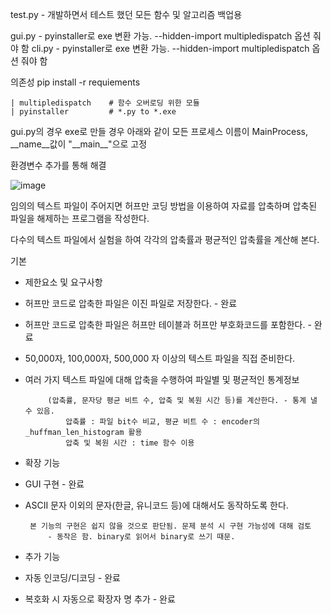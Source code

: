 test.py - 개발하면서 테스트 했던 모든 함수 및 알고리즘 백업용

gui.py - pyinstaller로 exe 변환 가능. --hidden-import multipledispatch 옵션 줘야 함
cli.py - pyinstaller로 exe 변환 가능. --hidden-import multipledispatch 옵션 줘야 함

의존성
    pip install -r requiements

    | multipledispatch    # 함수 오버로딩 위한 모듈
    | pyinstaller         # *.py to *.exe

gui.py의 경우 exe로 만들 경우 아래와 같이 모든 프로세스 이름이 MainProcess, __name__값이 "\_\_main\_\_"으로 고정

환경변수 추가를 통해 해결

![image](https://user-images.githubusercontent.com/81803973/183275958-58e675e4-99f0-4dbb-8f54-d6c0108aee25.png)


임의의 텍스트 파일이 주어지면 허프만 코딩 방법을 이용하여 자료를 압축하며 압축된 파일을 해제하는 프로그램을 작성한다.

다수의 텍스트 파일에서 실험을 하여 각각의 압축률과 평균적인 압축률을 계산해 본다.

기본
+ 제한요소 및 요구사항
 + 허프만 코드로 압축한 파일은 이진 파일로 저장한다. - 완료
 + 허프만 코드로 압축한 파일은 허프만 테이블과 허프만 부호화코드를 포함한다. - 완료
 + 50,000자, 100,000자, 500,000 자 이상의 텍스트 파일을 직접 준비한다.
 + 여러 가지 텍스트 파일에 대해 압축을 수행하여 파일별 및 평균적인 통계정보

            (압축률, 문자당 평균 비트 수, 압축 및 복원 시간 등)를 계산한다. - 통계 낼 수 있음.
                압축률 : 파일 bit수 비교, 평균 비트 수 : encoder의 _huffman_len_histogram 활용
                압축 및 복원 시간 : time 함수 이용

+ 확장 기능
 + GUI 구현 - 완료
 + ASCII 문자 이외의 문자(한글, 유니코드 등)에 대해서도 동작하도록 한다.

        본 기능의 구현은 쉽지 않을 것으로 판단됨. 문제 분석 시 구현 가능성에 대해 검토
            - 동작은 함. binary로 읽어서 binary로 쓰기 때문.

+ 추가 기능
 + 자동 인코딩/디코딩 - 완료
 + 복호화 시 자동으로 확장자 명 추가 - 완료